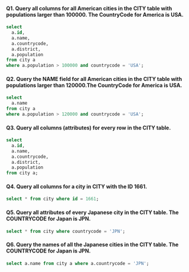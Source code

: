 
#### Q1. Query all columns for all American cities in the CITY table with populations larger than 100000. The CountryCode for America is USA.
```sql
select          
  a.id,
  a.name,
  a.countrycode,
  a.district,
  a.population
from city a
where a.population > 100000 and countrycode = 'USA';
```

#### Q2. Query the NAME field for all American cities in the CITY table with populations larger than 120000.The CountryCode for America is USA.
```sql
select 
  a.name
from city a
where a.population > 120000 and countrycode = 'USA';
```

#### Q3. Query all columns (attributes) for every row in the CITY table.
```sql
select 
  a.id,
  a.name,
  a.countrycode,
  a.district,
  a.population
from city a;
```

#### Q4. Query all columns for a city in CITY with the ID 1661.
```sql
select * from city where id = 1661;
```

#### Q5. Query all attributes of every Japanese city in the CITY table. The COUNTRYCODE for Japan is JPN.
```sql
select * from city where countrycode = 'JPN';
```

#### Q6. Query the names of all the Japanese cities in the CITY table. The COUNTRYCODE for Japan is JPN.
```sql
select a.name from city a where a.countrycode = 'JPN';
```
